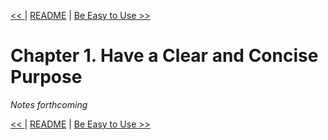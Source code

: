 [&lt;&lt; ]() | [README](README.md) | [Be Easy to Use &gt;&gt;](ch02-be-easy-to-use.md)

# Chapter 1. Have a Clear and Concise Purpose

*Notes forthcoming*

[&lt;&lt; ]() | [README](README.md) | [Be Easy to Use &gt;&gt;](ch02-be-easy-to-use.md)